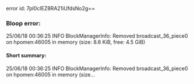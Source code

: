 error id: 7pI0clEZ8RA21iUfdsNo2g==
### Bloop error:

25/06/18 00:36:25 INFO BlockManagerInfo: Removed broadcast_36_piece0 on hpomen:46005 in memory (size: 8.6 KiB, free: 4.5 GiB)
#### Short summary: 

25/06/18 00:36:25 INFO BlockManagerInfo: Removed broadcast_36_piece0 on hpomen:46005 in memory (size...